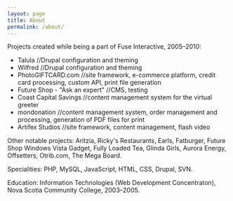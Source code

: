 ```yaml
---
layout: page
title: About
permalink: /about/
---
```


Projects created while being a part of Fuse Interactive, 2005–2010:

* Talula //Drupal configuration and theming
* Wilfred //Drupal configuration and theming
* PhotoGIFTCARD.com //site framework, e-commerce platform, credit card processing, custom API, print file generation
* Future Shop - "Ask an expert" //CMS, testing
* Coast Capital Savings //content management system for the virtual greeter
* mondonation //content management system, order management and processing, generation of PDF files for print
* Artifex Studios //site framework, content management, flash video

Other notable projects: Aritzia, Ricky's Restaurants, Earls, Fatburger, Future Shop Windows Vista Gadget, Fully Loaded Tea, Glinda Girls, Aurora Energy, Offsetters, Otrib.com, The Mega Board.

Specialities: PHP, MySQL, JavaScript, HTML, CSS, Drupal, SVN.

Education: Information Technologies (Web Development Concentraton), Nova Scotia Community College, 2003–2005.
